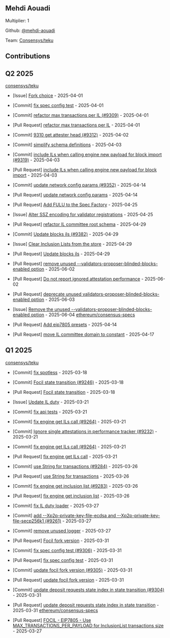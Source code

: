 
## Mehdi Aouadi
Multiplier: 1

Github: [@mehdi-aouadi](https://github.com/mehdi-aouadi)

Team: [Consensys/teku](https://github.com/Consensys/teku/pulls?q=author%3Amehdi-aouadi)

## Contributions

## Q2 2025


[consensys/teku](https://github.com/consensys/teku)
* [Issue] [Fork choice](https://github.com/Consensys/teku/issues/9310) - 2025-04-01
* [Commit] [fix spec config test](https://github.com/Consensys/teku/commit/4dbb7f536f17c786a244a85eecdd92f0ce0903a5) - 2025-04-01
* [Commit] [refactor max transactions per IL (#9309)](https://github.com/Consensys/teku/commit/717eff9a5b9e287feb7b13520fdf699ac3de9880) - 2025-04-01
* [Pull Request] [refactor max transactions per IL](https://github.com/Consensys/teku/pull/9309) - 2025-04-01
* [Commit] [9310 get attester head (#9312)](https://github.com/Consensys/teku/commit/4efa8a1420489041143ef6e3a568f93b4c67716f) - 2025-04-02
* [Commit] [simplify schema definitions](https://github.com/Consensys/teku/commit/d450f8fb86025997c1e869c153aae3dfc5ace596) - 2025-04-03
* [Commit] [include ILs when calling engine new payload for block import (#9319)](https://github.com/Consensys/teku/commit/5e394c88891899bfd898e8025d32b8b3b8dc31d5) - 2025-04-03
* [Pull Request] [include ILs when calling engine new payload for block import](https://github.com/Consensys/teku/pull/9319) - 2025-04-03

* [Commit] [update network config params (#9352)](https://github.com/Consensys/teku/commit/df508e273488d70d53332b0e3cab33b87d8b0c63) - 2025-04-14
* [Pull Request] [update network config params](https://github.com/Consensys/teku/pull/9352) - 2025-04-14
* [Pull Request] [Add FULU to the Spec Factory](https://github.com/Consensys/teku/pull/9373) - 2025-04-25
* [Issue] [Alter SSZ encoding for validator registrations](https://github.com/Consensys/teku/issues/9372) - 2025-04-25
* [Pull Request] [refactor IL committee root schema](https://github.com/Consensys/teku/pull/9384) - 2025-04-29
* [Commit] [Update blocks ils (#9382)](https://github.com/Consensys/teku/commit/5bf978de5aaf97b18af358d17510db741b675410) - 2025-04-29
* [Issue] [Clear Inclusion Lists from the store](https://github.com/Consensys/teku/issues/9383) - 2025-04-29
* [Pull Request] [Update blocks ils](https://github.com/Consensys/teku/pull/9382) - 2025-04-29
* [Pull Request] [remove unused --validators-proposer-blinded-blocks-enabled option](https://github.com/Consensys/teku/pull/9505) - 2025-06-02
* [Pull Request] [Do not report ignored attestation performance](https://github.com/Consensys/teku/pull/9504) - 2025-06-02
* [Pull Request] [deprecate unused validators-proposer-blinded-blocks-enabled option](https://github.com/Consensys/teku/pull/9512) - 2025-06-03
* [Issue] [Remove the unused --validators-proposer-blinded-blocks-enabled option](https://github.com/Consensys/teku/issues/9513) - 2025-06-04
[ethereum/consensus-specs](https://github.com/ethereum/consensus-specs)
* [Pull Request] [Add eip7805 presets](https://github.com/ethereum/consensus-specs/pull/4268) - 2025-04-14
* [Pull Request] [move IL committee domain to constant](https://github.com/ethereum/consensus-specs/pull/4276) - 2025-04-17
## Q1 2025

[consensys/teku](https://github.com/consensys/teku)
* [Commit] [fix spotless](https://github.com/Consensys/teku/commit/55dddf492e66a481e9ec27f7301283c6219fc8f4) - 2025-03-18
* [Commit] [Focil state transition (#9246)](https://github.com/Consensys/teku/commit/5a716c80ecbf5c001beeed234c364563a0fcaab9) - 2025-03-18
* [Pull Request] [Focil state transition](https://github.com/Consensys/teku/pull/9246) - 2025-03-18
* [Issue] [Update IL duty](https://github.com/Consensys/teku/issues/9265) - 2025-03-21
* [Commit] [fix api tests](https://github.com/Consensys/teku/commit/9c8657f1b554f0ce2c4d13d523d33e6e25a5e656) - 2025-03-21
* [Commit] [fix engine get ILs call (#9264)](https://github.com/Consensys/teku/commit/56397844a31f3e1fcae2bee88681130bdb9f5145) - 2025-03-21
* [Commit] [Ignore single attestations in performance tracker (#9232)](https://github.com/Consensys/teku/commit/e2517a3aedc17a05b6e5848c383b43144259b2b8) - 2025-03-21
* [Commit] [fix engine get ILs call (#9264)](https://github.com/Consensys/teku/commit/cc12232e2be8b8f18f3342a78061f73f4334bc5c) - 2025-03-21
* [Pull Request] [fix engine get ILs call](https://github.com/Consensys/teku/pull/9264) - 2025-03-21
* [Commit] [use String for transactions (#9284)](https://github.com/Consensys/teku/commit/fb264eefb74d7da62772a4737d565b6c9ddaedb4) - 2025-03-26
* [Pull Request] [use String for transactions](https://github.com/Consensys/teku/pull/9284) - 2025-03-26
* [Commit] [fix engine get inclusion list (#9283)](https://github.com/Consensys/teku/commit/7af8c0aa07cd3dc8311d5261637498fde9369eb3) - 2025-03-26
* [Pull Request] [fix engine get inclusion list](https://github.com/Consensys/teku/pull/9283) - 2025-03-26

* [Commit] [fix IL duty loader](https://github.com/Consensys/teku/commit/1825ec63f6a98c0e962783f73faa64dbc34bbd4a) - 2025-03-27
* [Commit] [add --Xp2p-private-key-file-ecdsa and --Xp2p-private-key-file-secp256k1 (#9261)](https://github.com/Consensys/teku/commit/61d4a0fecacd65d8e141b3a8529bcb3fcbfaac1a) - 2025-03-27
* [Commit] [remove unused logger](https://github.com/Consensys/teku/commit/6420d07741fef35f709a75bad434208e64c7c6dd) - 2025-03-27
* [Pull Request] [Focil fork version](https://github.com/Consensys/teku/pull/9307) - 2025-03-31
* [Commit] [fix spec config test (#9306)](https://github.com/Consensys/teku/commit/8ad79cc3855f71ed543051990823ba1959591e1a) - 2025-03-31
* [Pull Request] [fix spec config test](https://github.com/Consensys/teku/pull/9306) - 2025-03-31
* [Commit] [update focil fork version (#9305)](https://github.com/Consensys/teku/commit/4731aeeede9cbc903b29e9c8408a79abd46edbc7) - 2025-03-31
* [Pull Request] [update focil fork version](https://github.com/Consensys/teku/pull/9305) - 2025-03-31
* [Commit] [update deposit requests state index in state transition (#9304)](https://github.com/Consensys/teku/commit/e0553b149b0c46866b0ff8d735edf9aff492503e) - 2025-03-31
* [Pull Request] [update deposit requests state index in state transition](https://github.com/Consensys/teku/pull/9304) - 2025-03-31
[ethereum/consensus-specs](https://github.com/ethereum/consensus-specs)
* [Pull Request] [FOCIL - EIP7805 - Use MAX_TRANSACTIONS_PER_PAYLOAD for InclusionList transactions size](https://github.com/ethereum/consensus-specs/pull/4220) - 2025-03-27
